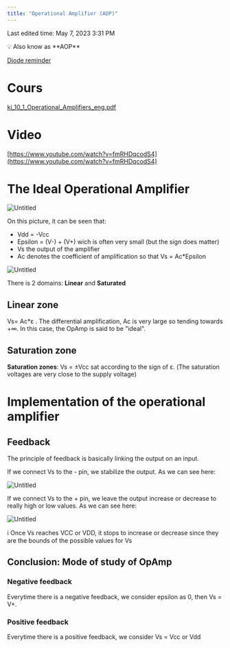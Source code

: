 ```yaml
---
title: "Operational Amplifier (AOP)"
---
```

Last edited time: May 7, 2023 3:31 PM

<aside>
💡 Also know as **AOP**

</aside>

[Diode reminder](Operational%20Amplifier%20(AOP)/Diode%20reminder.md)

# Cours

[kj_10_1_Operational_Amplifiers_eng.pdf](Operational%20Amplifier%20(AOP)/kj_10_1_Operational_Amplifiers_eng.pdf)

# Video

[https://www.youtube.com/watch?v=fmRHDqcodS4](https://www.youtube.com/watch?v=fmRHDqcodS4)

# The Ideal Operational Amplifier

![Untitled](Operational%20Amplifier%20(AOP)/Untitled.png)

On this picture, it can be seen that:

- Vdd = -Vcc
- Epsilon = (V-) + (V+) wich is often very small (but the sign does matter)
- Vs the output of the amplifier
- Ac denotes the coefficient of amplification so that Vs = Ac*Epsilon

![Untitled](Operational%20Amplifier%20(AOP)/Untitled%201.png)

There is 2 domains: **Linear** and **Saturated** 

## Linear zone

Vs= Ac*ε . The differential amplification, Ac is very large so tending towards +∞. In this case, the OpAmp is said to be "ideal".

## Saturation zone

**Saturation zones**: Vs = ±Vcc sat according to the sign of ε. (The saturation voltages are very close to the supply voltage)

# Implementation of the operational amplifier

## Feedback

The principle of feedback is basically linking the output on an input.

If we connect Vs to the - pin, we stabilize the output. As we can see here:

![Untitled](Operational%20Amplifier%20(AOP)/Untitled%202.png)

If we connect Vs to the + pin, we leave the output increase or decrease to really high or low values. As we can see here:

![Untitled](Operational%20Amplifier%20(AOP)/Untitled%203.png)

<aside>
ℹ️ Once Vs reaches VCC or VDD, it stops to increase or decrease since they are the bounds of the possible values for Vs

</aside>

## Conclusion: Mode of study of OpAmp

### Negative feedback

Everytime there is a negative feedback, we consider epsilon as 0, then Vs = V+.

### Positive feedback

Everytime there is a positive feedback, we consider Vs = Vcc or Vdd
